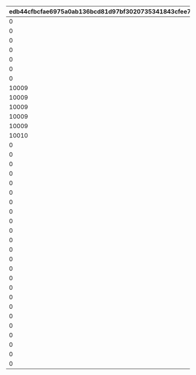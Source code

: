 |edb44cfbcfae6975a0ab136bcd81d97bf3020735341843cfee7ad131ad03fada|43f7864f39e491f7bb5cf51040b6d198128b4b98a720c3e914fe2ea459ee39c6|8fa54da7fb528b59cba42e3e734c396d5b732f8be43a06514e8a89c3d4ecbf3c|36ea22d41bb12699be2ce44132495e23cc57fd9317a7d8f2852bbd72fc525872|7669c1898376f1394786f148756d2f1a3837ecfd1d508666d68aaba919fce825|c9f34261046b9fa8f10d3f415679d48eb03b074ccc3509bdbf1d84857e8df6e6|9ad7cf05212c94b641ad9bd0b953fced953aef0bf9f7e27b1a53fc6f756f1da6|856107173c924182ac0cf3ca075c32266045a757f124ef1a098e246de8ec1573|b9018b3d393e9e196ad9bf7bf7050ffc1c485bd7c1479d6d20887e8c2d3ba58f|df9b8fc3aef222b6da9978174ef014d65a2df0936518cd523e697b8e21cfbacc|475b9b157a9122dbfc26314a901bea078efa4eea5badbf5c64b9704cc3836127|
| --- | --- | --- | --- | --- | --- | --- | --- | --- | --- | --- |
|0|10003|50047|10002|0|0|0|10001|0|0|0|
|0|10003|50051|10002|0|0|0|10001|0|0|0|
|0|10003|50061|10002|0|0|0|10001|0|10004|0|
|0|10003|50067|10002|0|0|0|10001|0|10005|0|
|0|10003|50079|10002|0|0|10006|10001|0|10005|0|
|0|10003|50084|10002|10007|0|10006|10001|0|10005|0|
|0|10003|50094|10002|10007|0|10006|10001|0|10005|10008|
|10009|10003|50108|10002|10007|0|10006|10001|0|10005|10008|
|10009|10003|50116|10002|10007|0|10006|10001|0|10005|10008|
|10009|10003|50119|10002|10007|0|10006|10001|10010|10005|10008|
|10009|10003|50129|10002|10007|0|10006|10001|10010|10005|10008|
|10009|10003|50140|10002|10007|10011|10006|10001|10010|10005|10008|
|10010|10005|50151|10003|10008|10012|10007|10002|10011|10006|10009|
|0|10011|50162|10010|0|0|10013|10009|0|10012|0|
|0|10012|50172|10011|0|0|10014|10010|0|10013|0|
|0|10013|50183|10012|0|0|10015|10011|0|10014|0|
|0|10015|50190|10014|0|0|10005|10013|0|10007|0|
|0|10014|50195|10013|0|0|10016|10012|0|10015|0|
|0|10016|50200|10015|0|0|10002|10014|0|10003|0|
|0|10015|50217|10014|0|0|10017|10013|0|10016|0|
|0|10017|50231|10016|0|0|10009|10015|0|10010|0|
|0|10016|50237|10015|0|0|10018|10014|0|10017|0|
|0|0|50248|0|0|0|0|10019|0|0|0|
|0|0|50261|0|0|0|0|10011|0|0|0|
|0|0|50267|0|0|0|0|10020|0|0|0|
|0|0|50278|0|0|0|0|10021|0|0|0|
|0|0|50291|0|0|0|0|10006|0|0|0|
|0|0|50298|0|0|0|0|10022|0|0|0|
|0|0|50309|0|0|0|0|10023|0|0|0|
|0|0|50321|0|0|0|0|10024|0|0|0|
|0|0|50331|0|0|0|0|10025|0|0|0|
|0|0|50341|0|0|0|0|10026|0|0|0|
|0|0|50354|0|0|0|0|10027|0|0|0|
|0|0|50365|0|0|0|0|10028|0|0|0|
|0|0|50375|0|0|0|0|10029|0|0|0|
|0|0|50383|0|0|0|0|10030|0|0|0|
|0|0|50393|0|0|0|0|10019|0|0|0|